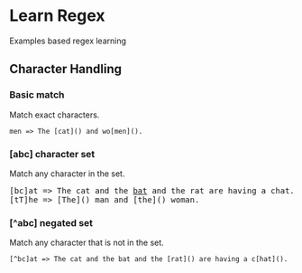 # Learn Regex
Examples based regex learning

## Character Handling
### Basic match
Match exact characters.

```
men => The [cat]() and wo[men]().
```

### [abc] character set
Match any character in the set.

<pre>
[bc]at => The <a>cat</a> and the <a href="#">bat</a> and the rat are having a chat.
[tT]he => [The]() man and [the]() woman.
</pre>

### [^abc] negated set
Match any character that is not in the set.

```
[^bc]at => The cat and the bat and the [rat]() are having a c[hat]().
```